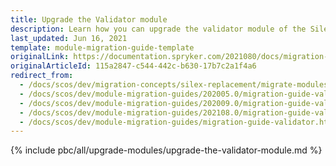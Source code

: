 ```yaml
---
title: Upgrade the Validator module
description: Learn how you can upgrade the validator module of the Silex Migration within your Spryker based projects.
last_updated: Jun 16, 2021
template: module-migration-guide-template
originalLink: https://documentation.spryker.com/2021080/docs/migration-guide-validator
originalArticleId: 115a2847-c544-442c-b630-17b7c2a1f4a6
redirect_from:
  - /docs/scos/dev/migration-concepts/silex-replacement/migrate-modules/migrate-the-validator-module.html
  - /docs/scos/dev/module-migration-guides/202005.0/migration-guide-validator.html
  - /docs/scos/dev/module-migration-guides/202009.0/migration-guide-validator.html
  - /docs/scos/dev/module-migration-guides/202108.0/migration-guide-validator.html
  - /docs/scos/dev/module-migration-guides/migration-guide-validator.html
---
```


{% include pbc/all/upgrade-modules/upgrade-the-validator-module.md %} <!-- To edit, see /_includes/pbc/all/upgrade-modules/upgrade-the-validator-module.md -->
